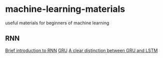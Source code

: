 # machine-learning-materials
useful materials for beginners of machine learning

## RNN 
[Brief introduction to RNN](https://medium.com/@simeon.kostadinoff/learn-how-recurrent-neural-networks-work-84e975feaaf7)
[GRU](https://towardsdatascience.com/understanding-gru-networks-2ef37df6c9be)
[A clear distinction between GRU and LSTM](https://arxiv.org/pdf/1412.3555v1.pdf)
